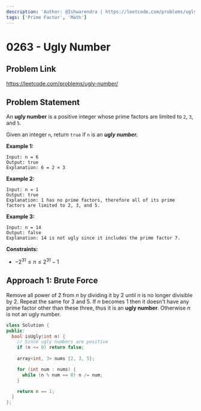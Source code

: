 ```yaml
---
description: 'Author: @Ishwarendra | https://leetcode.com/problems/ugly-number/'
tags: ['Prime Factor', 'Math']
---
```


# 0263 - Ugly Number

## Problem Link

https://leetcode.com/problems/ugly-number/

## Problem Statement

An **ugly number** is a positive integer whose prime factors are limited to `2`, `3`, and `5`.

Given an integer `n`, return `true` if `n` is an ***ugly number.***

**Example 1:**

```
Input: n = 6
Output: true
Explanation: 6 = 2 × 3
```

**Example 2:**

```
Input: n = 1
Output: true
Explanation: 1 has no prime factors, therefore all of its prime factors are limited to 2, 3, and 5.
```

**Example 3:**

```
Input: n = 14
Output: false
Explanation: 14 is not ugly since it includes the prime factor 7.
```

**Constraints:**

* $-2^{31} \leq n \leq 2^{31} - 1$

## Approach 1: Brute Force

Remove all power of $2$ from $n$ by dividing it by $2$ until $n$ is no longer divisible by $2$. Repeat the same for $3$ and $5$. If $n$ becomes $1$ then it doesn't have any prime factor other than these three, thus it is an **ugly number**. Otherwise $n$ is not an ugly number.

<SolutionAuthor name="@Ishwarendra"/>

```cpp
class Solution {
public:
  bool isUgly(int n) {
    // Since ugly numbers are positive
    if (n <= 0) return false;
    
    array<int, 3> nums {2, 3, 5};

    for (int num : nums) {
      while (n % num == 0) n /= num;
    }   

    return n == 1;
  }
};
```